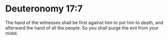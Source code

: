 # Deuteronomy 17:7

The hand of the witnesses shall be first against him to put him to death, and afterward the hand of all the people. So you shall purge the evil from your midst.
